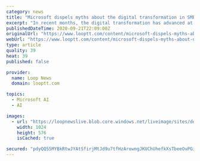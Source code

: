 ```yaml
---
category: news
title: "Microsoft dispels myths about the digital transformation in SMEs"
excerpt: "In recent months, the digital transformation has advanced at an accelerated pace, impacting businesses regardless of their size. Now more than ever, Small to Medium En"
publishedDateTime: 2020-09-21T22:09:00Z
originalUrl: "https://www.looptt.com/content/microsoft-dispels-myths-about-digital-transformation-smes"
webUrl: "https://www.looptt.com/content/microsoft-dispels-myths-about-digital-transformation-smes"
type: article
quality: 39
heat: 39
published: false

provider:
  name: Loop News
  domain: looptt.com

topics:
  - Microsoft AI
  - AI

images:
  - url: "https://loopnewslive.blob.core.windows.net/liveimage/sites/default/files/2020-09/nkrbnbGnp2.jpg"
    width: 1024
    height: 576
    isCached: true

secured: "pdyQQ55MYBkRtwJYAtSfirjMtJd9u7tfHzArowngJKUChUhefkXsTbeeOvPGiUp/d175r8QklbArcfuObQheZGY3YmJ6ZostGcBmcZ5MCSjiuDMXS6h6MhoY3PKgBw2bpry46B7vqHsJhe+fcfimO8no10c3wN14C92JjroNsx4+g+ZsoBKx2gjzq0m7/UhQ8pNSQxKMFFZ27pGxt6Z5yqVAIBvhMEgYONpeTdHqUFDWnLRURHkGeXCnvOTO30KA+q5lPqgOGp1/6onfHn6iou3rAygUIJPqtjeQmWu71LoQYk+eiBLyaSS8k0ykGkbjwbTmh2uaA79S/psLD3PiZOMTbwrBYP85Qojdon61RLo=;V1njCnJhKtmW8tz/z22Ovw=="
---
```


